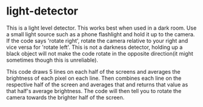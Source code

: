 # light-detector
This is a light level detector. 
This works best when used in a dark room. Use a small light source such as a phone flashlight and hold it up to the camera. 
If the code says 'rotate right', rotate the camera relative to your right and vice versa for 'rotate left'.
This is not a darkness detector, holding up a black object will not make the code rotate in the opposite direction(it might sometimes though this is unreliable).

This code draws 5 lines on each half of the screens and averages the brightness of each pixel on each line.
Then combines each line on the respective half of the screen and averages that and returns that value as that half's average brightness. 
The code will then tell you to rotate the camera towards the brighter half of the screen.
